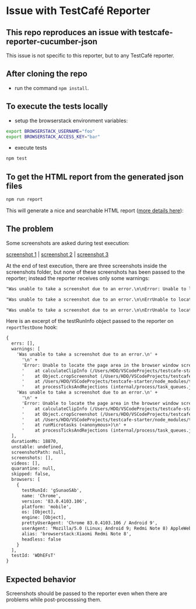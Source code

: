 # Issue with TestCafé Reporter

## This repo reproduces an issue with testcafe-reporter-cucumber-json

This issue is not specific to this reporter, but to any TestCafé reporter.

## After cloning the repo

- run the command `npm install`.

## To execute the tests locally

- setup the browserstack environment variables:

```sh
export BROWSERSTACK_USERNAME="foo"
export BROWSERSTACK_ACCESS_KEY="bar"
```

- execute tests

```sh
npm test
```

## To get the HTML report from the generated json files

```sh
npm run report
```

This will generate a nice and searchable HTML report ([more details here](https://github.com/hdorgeval/testcafe-reporter-cucumber-json)):

## The problem

Some screenshots are asked during test execution:

[screenshot 1](steps/i-enter-my-name.ts) |
[screenshot 2](steps/i-send-my-feedback-on-testcafe.ts) |
[screenshot 3](steps/a-xxx-message-should-appear-with-my-name.ts)

At the end of test execution, there are three screenshots inside the screenshots folder, but none of these screenshots has been passed to the reporter; instead the reporter receives only some warnings:

```txt
"Was unable to take a screenshot due to an error.\n\nError: Unable to locate the page area in the browser window screenshot at /Users/HDO/VSCodeProjects/reporter-issue/screenshots/2020-07-17_19-04-59/test-1/Chrome_83.0.4103.106_Android_9/1.png, because the page area mark with ID 2292367756 is not found in the screenshot.\n    at calculateClipInfo (/Users/HDO/VSCodeProjects/reporter-issue/node_modules/testcafe/src/screenshots/crop.js:114:19)\n    at Object.cropScreenshot (/Users/HDO/VSCodeProjects/reporter-issue/node_modules/testcafe/src/screenshots/crop.js:131:18)\n    at /Users/HDO/VSCodeProjects/reporter-issue/node_modules/testcafe/src/screenshots/capturer.js:137:40\n    at processTicksAndRejections (internal/process/task_queues.js:93:5)",

"Was unable to take a screenshot due to an error.\n\nErrUnable to locate the page area in the browser winscreenshot at /Users/HDO/VSCodeProjects/reporter-isscreenshots/2020-07-17_19-04-59/test-1/Chrome_83.0.4106_Android_9/2.png, because the page area mark with4066688373 is not found in the screenshot.\n   calculateClipInfo (/Users/HDO/VSCodeProjects/reporter-isnode_modules/testcafe/src/screenshots/crop.js:114:19)\nat Object.cropScreenshot (/Users/HDO/VSCodeProjereporter-issue/node_modules/testcafe/src/screenshots/cjs:131:18)\n    at /Users/HDO/VSCodeProjects/reporter-isnode_modules/testcafe/src/screenshots/captujs:137:40\n    at processTicksAndRejections (interprocess/task_queues.js:93:5)",

"Was unable to take a screenshot due to an error.\n\nErrUnable to locate the page area in the browser winscreenshot at /Users/HDO/VSCodeProjects/reporter-isscreenshots/2020-07-17_19-04-59/test-1/Chrome_83.0.4106_Android_9/3.png, because the page area mark with4249869253 is not found in the screenshot.\n   calculateClipInfo (/Users/HDO/VSCodeProjects/reporter-isnode_modules/testcafe/src/screenshots/crop.js:114:19)\nat Object.cropScreenshot (/Users/HDO/VSCodeProjereporter-issue/node_modules/testcafe/src/screenshots/cjs:131:18)\n    at /Users/HDO/VSCodeProjects/reporter-isnode_modules/testcafe/src/screenshots/captujs:137:40\n    at processTicksAndRejections (interprocess/task_queues.js:93:5)"
```

Here is an excerpt of the testRunInfo object passed to the reporter on `reportTestDone` hook:

```txt
{
  errs: [],
  warnings: [
    'Was unable to take a screenshot due to an error.\n' +
      '\n' +
      'Error: Unable to locate the page area in the browser window screenshot at /Users/HDO/VSCodeProjects/testcafe-starter/screenshots/2020-07-17_18-34-09/test-2/Chrome_83.0.4103.106_Android_9/1.png, because the page area mark with ID 1341325899 is not found in the screenshot.\n' +
      '    at calculateClipInfo (/Users/HDO/VSCodeProjects/testcafe-starter/node_modules/testcafe/src/screenshots/crop.js:114:19)\n' +
      '    at Object.cropScreenshot (/Users/HDO/VSCodeProjects/testcafe-starter/node_modules/testcafe/src/screenshots/crop.js:131:18)\n' +
      '    at /Users/HDO/VSCodeProjects/testcafe-starter/node_modules/testcafe/src/screenshots/capturer.js:137:40\n' +
      '    at processTicksAndRejections (internal/process/task_queues.js:93:5)',
    'Was unable to take a screenshot due to an error.\n' +
      '\n' +
      'Error: Unable to locate the page area in the browser window screenshot at /Users/HDO/VSCodeProjects/testcafe-starter/screenshots/2020-07-17_18-34-09/test-2/Chrome_83.0.4103.106_Android_9/2.png, because the page area mark with ID 3129705498 is not found in the screenshot.\n' +
      '    at calculateClipInfo (/Users/HDO/VSCodeProjects/testcafe-starter/node_modules/testcafe/src/screenshots/crop.js:114:19)\n' +
      '    at Object.cropScreenshot (/Users/HDO/VSCodeProjects/testcafe-starter/node_modules/testcafe/src/screenshots/crop.js:131:18)\n' +
      '    at /Users/HDO/VSCodeProjects/testcafe-starter/node_modules/testcafe/src/screenshots/capturer.js:137:40\n' +
      '    at runMicrotasks (<anonymous>)\n' +
      '    at processTicksAndRejections (internal/process/task_queues.js:93:5)'
  ],
  durationMs: 18870,
  unstable: undefined,
  screenshotPath: null,
  screenshots: [],
  videos: [],
  quarantine: null,
  skipped: false,
  browsers: [
    {
      testRunId: 'gSunaoSAb',
      name: 'Chrome',
      version: '83.0.4103.106',
      platform: 'mobile',
      os: [Object],
      engine: [Object],
      prettyUserAgent: 'Chrome 83.0.4103.106 / Android 9',
      userAgent: 'Mozilla/5.0 (Linux; Android 9; Redmi Note 8) AppleWebKit/537.36 (KHTML, like Gecko) Chrome/83.0.4103.106 Mobile Safari/537.36',
      alias: 'browserstack:Xiaomi Redmi Note 8',
      headless: false
    }
  ],
  testId: 'WDhEFsT'
}
```

## Expected behavior

Screenshots should be passed to the reporter even when there are problems while post-processsing them.
